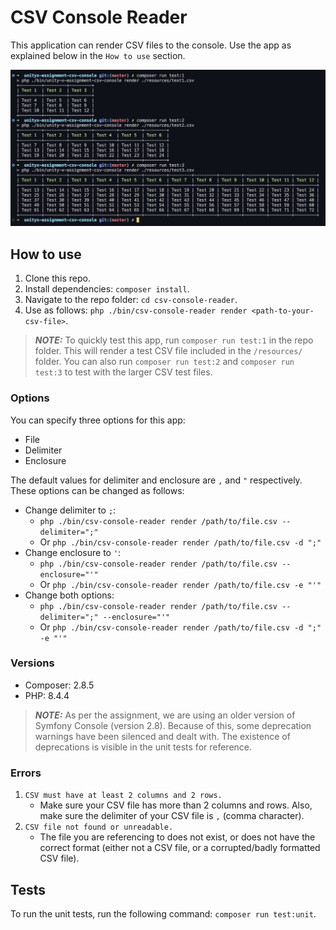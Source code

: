 # CSV Console Reader

This application can render CSV files to the console. Use the app as explained below in the `How to use` section.

![CSV Console Reader](resources/screenshot.png)

## How to use

1. Clone this repo.
2. Install dependencies: `composer install`.
3. Navigate to the repo folder: `cd csv-console-reader`.
4. Use as follows: `php ./bin/csv-console-reader render <path-to-your-csv-file>`.

> **_NOTE:_**  To quickly test this app, run `composer run test:1` in the repo folder. This will render a test CSV file included in the `/resources/` folder. You can also run `composer run test:2` and `composer run test:3` to test with the larger CSV test files.

### Options

You can specify three options for this app:

- File
- Delimiter
- Enclosure

The default values for delimiter and enclosure are `,` and `"` respectively. These options can be changed as follows:

- Change delimiter to `;`: 
    - `php ./bin/csv-console-reader render /path/to/file.csv --delimiter=";"`
    - Or `php ./bin/csv-console-reader render /path/to/file.csv -d ";"`
- Change enclosure to `'`:
    - `php ./bin/csv-console-reader render /path/to/file.csv --enclosure="'"`
    - Or `php ./bin/csv-console-reader render /path/to/file.csv -e "'"`
- Change both options:
    - `php ./bin/csv-console-reader render /path/to/file.csv --delimiter=";" --enclosure="'"`
    - Or `php ./bin/csv-console-reader render /path/to/file.csv -d ";" -e "'"`

### Versions

- Composer: 2.8.5
- PHP: 8.4.4

> **_NOTE:_**  As per the assignment, we are using an older version of Symfony Console (version 2.8). Because of this, some deprecation warnings have been silenced and dealt with. The existence of deprecations is visible in the unit tests for reference.

### Errors

1. `CSV must have at least 2 columns and 2 rows.`
    - Make sure your CSV file has more than 2 columns and rows. Also, make sure the delimiter of your CSV file is `,` (comma character).
2. `CSV file not found or unreadable.`
    - The file you are referencing to does not exist, or does not have the correct format (either not a CSV file, or a corrupted/badly formatted CSV file).

## Tests

To run the unit tests, run the following command: `composer run test:unit`.
